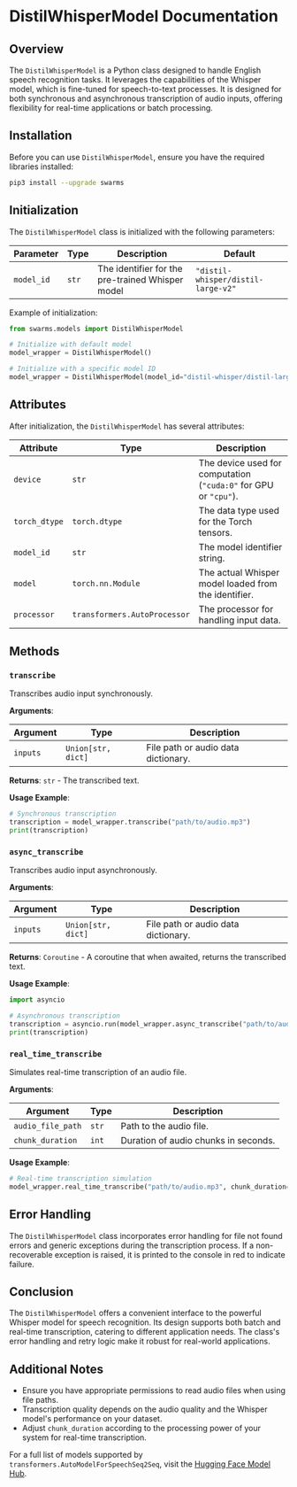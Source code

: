 # DistilWhisperModel Documentation

## Overview

The `DistilWhisperModel` is a Python class designed to handle English speech recognition tasks. It leverages the capabilities of the Whisper model, which is fine-tuned for speech-to-text processes. It is designed for both synchronous and asynchronous transcription of audio inputs, offering flexibility for real-time applications or batch processing.

## Installation

Before you can use `DistilWhisperModel`, ensure you have the required libraries installed:

```sh
pip3 install --upgrade swarms
```

## Initialization

The `DistilWhisperModel` class is initialized with the following parameters:

| Parameter | Type | Description | Default |
|-----------|------|-------------|---------|
| `model_id` | `str` | The identifier for the pre-trained Whisper model | `"distil-whisper/distil-large-v2"` |

Example of initialization:

```python
from swarms.models import DistilWhisperModel

# Initialize with default model
model_wrapper = DistilWhisperModel()

# Initialize with a specific model ID
model_wrapper = DistilWhisperModel(model_id="distil-whisper/distil-large-v2")
```

## Attributes

After initialization, the `DistilWhisperModel` has several attributes:

| Attribute | Type | Description |
|-----------|------|-------------|
| `device` | `str` | The device used for computation (`"cuda:0"` for GPU or `"cpu"`). |
| `torch_dtype` | `torch.dtype` | The data type used for the Torch tensors. |
| `model_id` | `str` | The model identifier string. |
| `model` | `torch.nn.Module` | The actual Whisper model loaded from the identifier. |
| `processor` | `transformers.AutoProcessor` | The processor for handling input data. |

## Methods

### `transcribe`

Transcribes audio input synchronously.

**Arguments**:

| Argument | Type | Description |
|----------|------|-------------|
| `inputs` | `Union[str, dict]` | File path or audio data dictionary. |

**Returns**: `str` - The transcribed text.

**Usage Example**:

```python
# Synchronous transcription
transcription = model_wrapper.transcribe("path/to/audio.mp3")
print(transcription)
```

### `async_transcribe`

Transcribes audio input asynchronously.

**Arguments**:

| Argument | Type | Description |
|----------|------|-------------|
| `inputs` | `Union[str, dict]` | File path or audio data dictionary. |

**Returns**: `Coroutine` - A coroutine that when awaited, returns the transcribed text.

**Usage Example**:

```python
import asyncio

# Asynchronous transcription
transcription = asyncio.run(model_wrapper.async_transcribe("path/to/audio.mp3"))
print(transcription)
```

### `real_time_transcribe`

Simulates real-time transcription of an audio file.

**Arguments**:

| Argument | Type | Description |
|----------|------|-------------|
| `audio_file_path` | `str` | Path to the audio file. |
| `chunk_duration` | `int` | Duration of audio chunks in seconds. |

**Usage Example**:

```python
# Real-time transcription simulation
model_wrapper.real_time_transcribe("path/to/audio.mp3", chunk_duration=5)
```

## Error Handling

The `DistilWhisperModel` class incorporates error handling for file not found errors and generic exceptions during the transcription process. If a non-recoverable exception is raised, it is printed to the console in red to indicate failure.

## Conclusion

The `DistilWhisperModel` offers a convenient interface to the powerful Whisper model for speech recognition. Its design supports both batch and real-time transcription, catering to different application needs. The class's error handling and retry logic make it robust for real-world applications.

## Additional Notes

- Ensure you have appropriate permissions to read audio files when using file paths.
- Transcription quality depends on the audio quality and the Whisper model's performance on your dataset.
- Adjust `chunk_duration` according to the processing power of your system for real-time transcription.

For a full list of models supported by `transformers.AutoModelForSpeechSeq2Seq`, visit the [Hugging Face Model Hub](https://huggingface.co/models).
